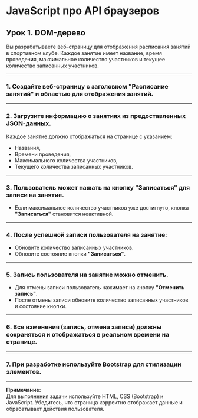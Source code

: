 # JavaScript про API браузеров
## Урок 1. DOM-дерево

Вы разрабатываете веб-страницу для отображения расписания занятий в спортивном клубе. Каждое занятие имеет название, время проведения, максимальное количество участников и текущее количество записанных участников.

---

### 1. Создайте веб-страницу с заголовком "Расписание занятий" и областью для отображения занятий.

---

### 2. Загрузите информацию о занятиях из предоставленных JSON-данных.

Каждое занятие должно отображаться на странице с указанием:
- Названия,
- Времени проведения,
- Максимального количества участников,
- Текущего количества записанных участников.

---

### 3. Пользователь может нажать на кнопку "Записаться" для записи на занятие.

- Если максимальное количество участников уже достигнуто, кнопка **"Записаться"** становится неактивной.

---

### 4. После успешной записи пользователя на занятие:

- Обновите количество записанных участников.
- Обновите состояние кнопки **"Записаться"**.

---

### 5. Запись пользователя на занятие можно отменить.

- Для отмены записи пользователь нажимает на кнопку **"Отменить запись"**.
- После отмены записи обновите количество записанных участников и состояние кнопки.

---

### 6. Все изменения (запись, отмена записи) должны сохраняться и отображаться в реальном времени на странице.

---

### 7. При разработке используйте Bootstrap для стилизации элементов.

---

**Примечание:**  
Для выполнения задачи используйте HTML, CSS (Bootstrap) и JavaScript. Убедитесь, что страница корректно отображает данные и обрабатывает действия пользователя.